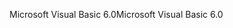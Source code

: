 <span data-ttu-id="a28d9-101">Microsoft Visual Basic 6.0</span><span class="sxs-lookup"><span data-stu-id="a28d9-101">Microsoft Visual Basic 6.0</span></span>
